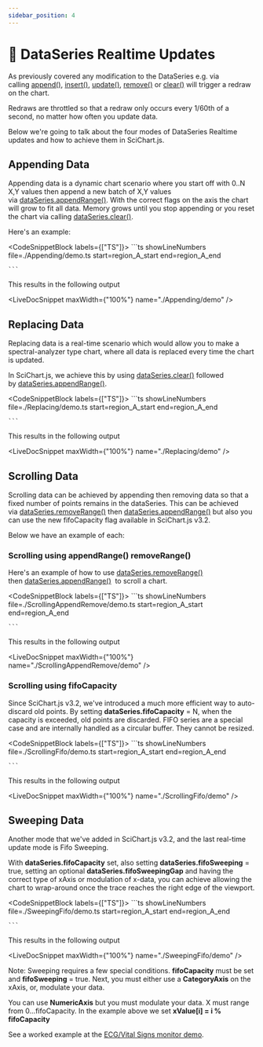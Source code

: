 ```yaml
---
sidebar_position: 4
---
```


# 🔄 DataSeries Realtime Updates

As previously covered any modification to the DataSeries e.g. via calling [append()](https://www.scichart.com/documentation/js/current/typedoc/classes/xydataseries.html#append), [insert()](https://www.scichart.com/documentation/js/current/typedoc/classes/xydataseries.html#insert), [update()](https://www.scichart.com/documentation/js/current/typedoc/classes/xydataseries.html#update), [remove()](https://www.scichart.com/documentation/js/current/typedoc/classes/xydataseries.html#removeat) or [clear()](https://www.scichart.com/documentation/js/current/typedoc/classes/xydataseries.html#clear) will trigger a redraw on the chart.

Redraws are throttled so that a redraw only occurs every 1/60th of a second, no matter how often you update data.

Below we're going to talk about the four modes of DataSeries Realtime updates and how to achieve them in SciChart.js.

Appending Data
--------------

Appending data is a dynamic chart scenario where you start off with 0..N X,Y values then append a new batch of X,Y values via [dataSeries.appendRange()](https://www.scichart.com/documentation/js/current/typedoc/classes/xydataseries.html#appendRange). With the correct flags on the axis the chart will grow to fit all data. Memory grows until you stop appending or you reset the chart via calling [dataSeries.clear()](https://www.scichart.com/documentation/js/current/typedoc/classes/xydataseries.html#clear).

Here's an example:

<CodeSnippetBlock labels={["TS"]}>
    ```ts showLineNumbers file=./Appending/demo.ts start=region_A_start end=region_A_end

    ```

</CodeSnippetBlock>

This results in the following output

<LiveDocSnippet maxWidth={"100%"} name="./Appending/demo" />

Replacing Data
--------------

Replacing data is a real-time scenario which would allow you to make a spectral-analyzer type chart, where all data is replaced every time the chart is updated.

In SciChart.js, we achieve this by using [dataSeries.clear()](https://www.scichart.com/documentation/js/current/typedoc/classes/xydataseries.html#clear) followed by [dataSeries.appendRange()](https://www.scichart.com/documentation/js/current/typedoc/classes/xydataseries.html#appendRange).

<CodeSnippetBlock labels={["TS"]}>
    ```ts showLineNumbers file=./Replacing/demo.ts start=region_A_start end=region_A_end

    ```

</CodeSnippetBlock>

This results in the following output

<LiveDocSnippet maxWidth={"100%"} name="./Replacing/demo" />

Scrolling Data
--------------

Scrolling data can be achieved by appending then removing data so that a fixed number of points remains in the dataSeries. This can be achieved via [dataSeries.removeRange()](https://www.scichart.com/documentation/js/current/typedoc/classes/xydataseries.html#removeRange) then [dataSeries.appendRange()](https://www.scichart.com/documentation/js/current/typedoc/classes/xydataseries.html#appendRange) but also you can use the new fifoCapacity flag available in SciChart.js v3.2.

Below we have an example of each:

### Scrolling using appendRange() removeRange()

Here's an example of how to use [dataSeries.removeRange()](https://www.scichart.com/documentation/js/current/typedoc/classes/xydataseries.html#removeRange) then [dataSeries.appendRange()](https://www.scichart.com/documentation/js/current/typedoc/classes/xydataseries.html#appendRange)  to scroll a chart.

<CodeSnippetBlock labels={["TS"]}>
    ```ts showLineNumbers file=./ScrollingAppendRemove/demo.ts start=region_A_start end=region_A_end

    ```

</CodeSnippetBlock>

This results in the following output

<LiveDocSnippet maxWidth={"100%"} name="./ScrollingAppendRemove/demo" />

### Scrolling using fifoCapacity

Since SciChart.js v3.2, we've introduced a much more efficient way to auto-discard old points. By setting **dataSeries.fifoCapacity** = N, when the capacity is exceeded, old points are discarded. FIFO series are a special case and are internally handled as a circular buffer. They cannot be resized.

<CodeSnippetBlock labels={["TS"]}>
    ```ts showLineNumbers file=./ScrollingFifo/demo.ts start=region_A_start end=region_A_end

    ```

</CodeSnippetBlock>

This results in the following output

<LiveDocSnippet maxWidth={"100%"} name="./ScrollingFifo/demo" />

Sweeping Data
-------------

Another mode that we've added in SciChart.js v3.2, and the last real-time update mode is Fifo Sweeping.

With **dataSeries.fifoCapacity** set, also setting **dataSeries.fifoSweeping** = true, setting an optional **dataSeries.fifoSweepingGap** and having the correct type of xAxis or modulation of x-data, you can achieve allowing the chart to wrap-around once the trace reaches the right edge of the viewport.

<CodeSnippetBlock labels={["TS"]}>
    ```ts showLineNumbers file=./SweepingFifo/demo.ts start=region_A_start end=region_A_end

    ```

</CodeSnippetBlock>

This results in the following output

<LiveDocSnippet maxWidth={"100%"} name="./SweepingFifo/demo" />

Note: Sweeping requires a few special conditions. **fifoCapacity** must be set and **fifoSweeping** = true. Next, you must either use a **CategoryAxis** on the xAxis, or, modulate your data.

You can use **NumericAxis** but you must modulate your data. X must range from 0...fifoCapacity. In the example above we set **xValue\[i\] = i % fifoCapacity**

See a worked example at the [ECG/Vital Signs monitor demo](https://demo.scichart.com/javascript-vital-signs-ecg-medical-chart-example).
